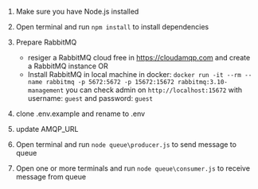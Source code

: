 1. Make sure you have Node.js installed
2. Open terminal and run `npm install` to install dependencies
3. Prepare RabbitMQ
    - resiger a RabbitMQ cloud free in https://cloudamqp.com and create a RabbitMQ instance
    OR
    - Install RabbitMQ in local machine in docker: `docker run -it --rm --name rabbitmq -p 5672:5672 -p 15672:15672 rabbitmq:3.10-management`
    you can check admin on `http://localhost:15672` with username: `guest` and password: `guest`

4. clone .env.example and rename to .env
5. update AMQP_URL
6. Open terminal and run `node queue\producer.js` to send message to queue
7. Open one or more terminals and run `node queue\consumer.js` to receive message from queue
